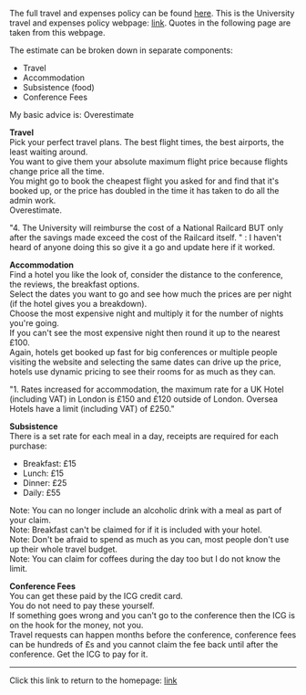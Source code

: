 The full travel and expenses policy can be found [here](https://drive.google.com/file/d/1jlLyZ0tHkBpfyFIdrClTobBaM6Qx9jVe/view/). This is the University travel and expenses policy webpage: [link](https://sites.google.com/port.ac.uk/travelandexpenses/te-policy?authuser=0). Quotes in the following page are taken from this webpage.   

The estimate can be broken down in separate components:  
- Travel  
- Accommodation  
- Subsistence (food)  
- Conference Fees  

My basic advice is: Overestimate  

**Travel**  
Pick your perfect travel plans. The best flight times, the best airports, the least waiting around.    
You want to give them your absolute maximum flight price because flights change price all the time.    
You might go to book the cheapest flight you asked for and find that it's booked up, or the price has doubled in the time it has taken to do all the admin work.    
Overestimate.  

"4.       The University will reimburse the cost of a National Railcard BUT only after the savings made exceed the cost of the Railcard itself. " : I haven't heard of anyone doing this so give it a go and update here if it worked.

**Accommodation**  
Find a hotel you like the look of, consider the distance to the conference, the reviews, the breakfast options.   
Select the dates you want to go and see how much the prices are per night (if the hotel gives you a breakdown).  
Choose the most expensive night and multiply it for the number of nights you're going.  
If you can't see the most expensive night then round it up to the nearest £100.  
Again, hotels get booked up fast for big conferences or multiple people visiting the website and selecting the same dates can drive up the price, hotels use dynamic pricing to see their rooms for as much as they can.

"1.  Rates increased for accommodation, the maximum rate for a UK Hotel (including VAT) in London is £150 and £120 outside of London. Oversea Hotels have a limit (including VAT) of £250."  

**Subsistence**  
There is a set rate for each meal in a day, receipts are required for each purchase:
- Breakfast: £15  
- Lunch: £15  
- Dinner: £25
- Daily: £55

Note: You can no longer include an alcoholic drink with a meal as part of your claim.  
Note: Breakfast can't be claimed for if it is included with your hotel.  
Note: Don't be afraid to spend as much as you can, most people don't use up their whole travel budget.  
Note: You can claim for coffees during the day too but I do not know the limit.  

**Conference Fees**  
You can get these paid by the ICG credit card.  
You do not need to pay these yourself.  
If something goes wrong and you can't go to the conference then the ICG is on the hook for the money, not you.  
Travel requests can happen months before the conference, conference fees can be hundreds of £s and you cannot claim the fee back until after the conference. Get the ICG to pay for it.

---
Click this link to return to the homepage: [link](index.md)
